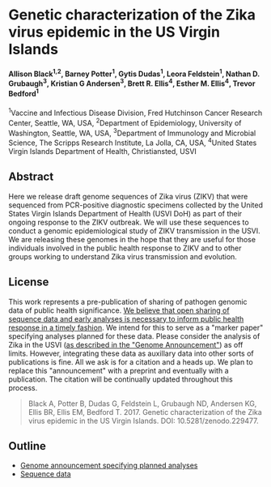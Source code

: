 # Genetic characterization of the Zika virus epidemic in the US Virgin Islands

#### Allison Black<sup>1,2</sup>, Barney Potter<sup>1</sup>, Gytis Dudas<sup>1</sup>, Leora Feldstein<sup>1</sup>, Nathan D. Grubaugh<sup>3</sup>, Kristian G Andersen<sup>3</sup>, Brett R. Ellis<sup>4</sup>, Esther M. Ellis<sup>4</sup>, Trevor Bedford<sup>1</sup>

<sup>1</sup>Vaccine and Infectious Disease Division, Fred Hutchinson Cancer Research Center, Seattle, WA, USA, <sup>2</sup>Department of Epidemiology, University of Washington, Seattle, WA, USA, <sup>3</sup>Department of Immunology and Microbial Science, The Scripps Research Institute, La Jolla, CA, USA, <sup>4</sup>United States Virgin Islands Department of Health, Christiansted, USVI

## Abstract

Here we release draft genome sequences of Zika virus (ZIKV) that were sequenced from PCR-positive diagnostic specimens collected by the United States Virgin Islands Department of Health (USVI DoH) as part of their ongoing response to the ZIKV outbreak. We will use these sequences to conduct a genomic epidemiological study of ZIKV transmission in the USVI. We are releasing these genomes in the hope that they are useful for those individuals involved in the public health response to ZIKV and to other groups working to understand Zika virus transmission and evolution.

## License

This work represents a pre-publication of sharing of pathogen genomic data of public health significance. [We believe that open sharing of sequence data and early analyses is necessary to inform public health response in a timely fashion](http://bedford.io/blog/scientific-publishing-practices/). We intend for this to serve as a "marker paper" specifying analyses planned for these data. Please consider the analysis of Zika in the USVI ([as described in the "Genome Announcement"](announcement/)) as off limits. However, integrating these data as auxillary data into other sorts of publications is fine. All we ask is for a citation and a heads up. We plan to replace this "announcement" with a preprint and eventually with a publication. The citation will be continually updated throughout this process.

> Black A, Potter B, Dudas G, Feldstein L, Grubaugh ND, Andersen KG, Ellis BR, Ellis EM, Bedford T. 2017. Genetic characterization of the Zika virus epidemic in the US Virgin Islands. DOI: 10.5281/zenodo.229477.

## Outline

* [Genome announcement specifying planned analyses](announcement/)
* [Sequence data](data/)
